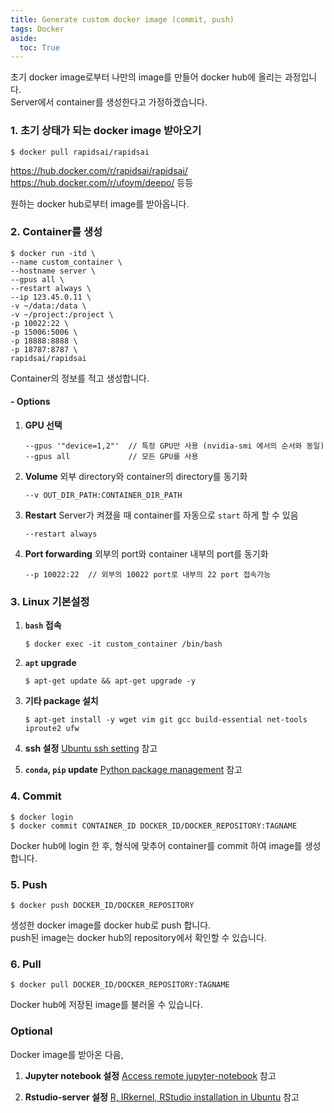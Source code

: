 ```yaml
---
title: Generate custom docker image (commit, push)
tags: Docker
aside:
  toc: True
---
```


<!--more-->

초기 docker image로부터 나만의 image를 만들어 docker hub에 올리는 과정입니다.  
Server에서 container를 생성한다고 가정하겠습니다.


### 1. 초기 상태가 되는 docker image 받아오기
    $ docker pull rapidsai/rapidsai

https://hub.docker.com/r/rapidsai/rapidsai/
https://hub.docker.com/r/ufoym/deepo/
등등

원하는 docker hub로부터 image를 받아옵니다.


### 2. Container를 생성
    $ docker run -itd \
    --name custom_container \
    --hostname server \
    --gpus all \
    --restart always \
    --ip 123.45.0.11 \
    -v ~/data:/data \
    -v ~/project:/project \
    -p 10022:22 \
    -p 15006:5006 \
    -p 18888:8888 \
    -p 18787:8787 \
    rapidsai/rapidsai

Container의 정보를 적고 생성합니다.  

#### - Options
1. **GPU 선택**

       --gpus '"device=1,2"'  // 특정 GPU만 사용 (nvidia-smi 에서의 순서와 동일)
       --gpus all             // 모든 GPU를 사용

2. **Volume**
외부 directory와 container의 directory를 동기화


       --v OUT_DIR_PATH:CONTAINER_DIR_PATH

3. **Restart**
Server가 켜졌을 때 container를 자동으로 `start` 하게 할 수 있음

       --restart always

4. **Port forwarding**
외부의 port와 container 내부의 port를 동기화

       --p 10022:22  // 외부의 10022 port로 내부의 22 port 접속가능


### 3. Linux 기본설정
1. **`bash` 접속**
    
       $ docker exec -it custom_container /bin/bash
       
2. **`apt` upgrade**

       $ apt-get update && apt-get upgrade -y

3. **기타 package 설치**

       $ apt-get install -y wget vim git gcc build-essential net-tools iproute2 ufw

4. **ssh 설정**
[Ubuntu ssh setting](https://djy-git.github.io/2019/10/10/ssh.html#gsc.tab=0) 참고

5. **`conda`, `pip` update**
[Python package management](https://djy-git.github.io/2020/02/25/upgrade_pkg.html#gsc.tab=0) 참고


### 4. Commit
  
    $ docker login
    $ docker commit CONTAINER_ID DOCKER_ID/DOCKER_REPOSITORY:TAGNAME
    
Docker hub에 login 한 후, 형식에 맞추어 container를 commit 하여 image를 생성합니다.


### 5. Push

    $ docker push DOCKER_ID/DOCKER_REPOSITORY
    
생성한 docker image를 docker hub로 push 합니다.  
push된 image는 docker hub의 repository에서 확인할 수 있습니다.


### 6. Pull

    $ docker pull DOCKER_ID/DOCKER_REPOSITORY:TAGNAME
    
Docker hub에 저장된 image를 불러올 수 있습니다.


### Optional
Docker image를 받아온 다음,  
1. **Jupyter notebook 설정**
[Access remote jupyter-notebook](https://djy-git.github.io/2019/10/10/remote_jupyter#gsc.tab=0) 참고

2. **Rstudio-server 설정**
[R, IRkernel, RStudio installation in Ubuntu](https://djy-git.github.io/2019/10/18/install.html#gsc.tab=0) 참고
